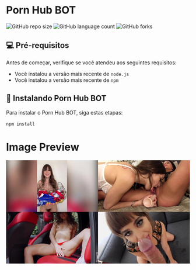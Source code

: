 # Porn Hub BOT

![GitHub repo size](https://img.shields.io/github/repo-size/LunaryLabs/LunaryBot?style=for-the-badge)
![GitHub language count](https://img.shields.io/github/languages/count/LunaryLabs/LunaryBot?style=for-the-badge)
![GitHub forks](https://img.shields.io/github/forks/LunaryLabs/LunaryBot?style=for-the-badge)


## 💻 Pré-requisitos

Antes de começar, verifique se você atendeu aos seguintes requisitos:

* Você instalou a versão mais recente de `node.js`
* Você instalou a versão mais recente de `npm`

## 🚀 Instalando Porn Hub BOT

Para instalar o Porn Hub BOT, siga estas etapas:

```
npm install
```


# Image Preview 
<div align="center">
  <img src="./images.png">
</div>